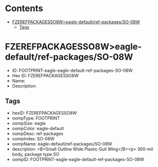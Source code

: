 



Contents
========

* [FZEREFPACKAGESSO8W>eagle-default/ref-packages/SO-08W](#fzerefpackagesso8weagle-defaultref-packagesso-08w)
	* [Tags](#tags)

# FZEREFPACKAGESSO8W>eagle-default/ref-packages/SO-08W

- ID: FOOTPRINT-eagle-eagle-default-ref-packages-SO-08W
- Hex ID: FZEREFPACKAGESSO8W
- Name: 
- Description: 

## Tags

- hexID: FZEREFPACKAGESSO8W
- oompType: FOOTPRINT
- oompSize: eagle
- oompColor: eagle-default
- oompDesc: ref-packages
- oompIndex: SO-08W
- oompName: eagle-default/ref-packages/SO-08W
- description: &lt;B&gt;Small Outline Wide Plastic Gull Wing&lt;/B&gt;&lt;p&gt;&#xD;
300-mil body, package type SO
- oompID: FOOTPRINT-eagle-eagle-default-ref-packages-SO-08W
